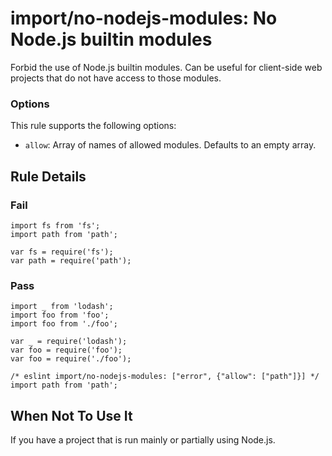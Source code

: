 import/no-nodejs-modules: No Node.js builtin modules
====================================================

Forbid the use of Node.js builtin modules. Can be useful for client-side web projects that do not have access to those modules.

### Options

This rule supports the following options:

-   `allow`: Array of names of allowed modules. Defaults to an empty array.

Rule Details
------------

### Fail

    import fs from 'fs';
    import path from 'path';

    var fs = require('fs');
    var path = require('path');

### Pass

    import _ from 'lodash';
    import foo from 'foo';
    import foo from './foo';

    var _ = require('lodash');
    var foo = require('foo');
    var foo = require('./foo');

    /* eslint import/no-nodejs-modules: ["error", {"allow": ["path"]}] */
    import path from 'path';

When Not To Use It
------------------

If you have a project that is run mainly or partially using Node.js.
